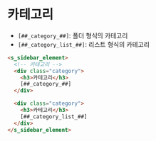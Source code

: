 # 카테고리

- `[##_category_##]`: 폴더 형식의 카테고리
- `[##_category_list_##]`: 리스트 형식의 카테고리

```html
<s_sidebar_element>
  <!-- 카테고리 -->
  <div class="category">
    <h3>카테고리</h3>
    [##_category_##]
  </div>

  <div class="category">
    <h3>카테고리</h3>
    [##_category_list_##]
  </div>
</s_sidebar_element>
```
